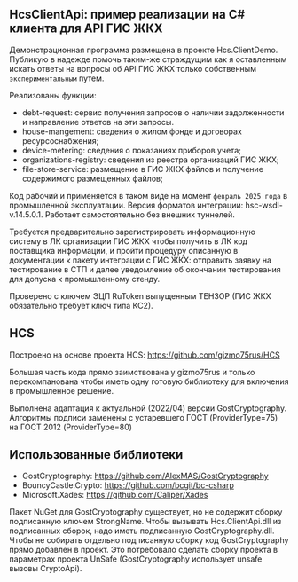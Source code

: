 ﻿
## HcsClientApi: пример реализации на С# клиента для API ГИС ЖКХ

Демонстрационная программа размещена в проекте Hcs.ClientDemo.
Публикую в надежде помочь таким-же страждущим как я оставленным
искать ответы на вопросы об API ГИС ЖКХ только собственным 
`экспериментальным` путем.

Реализованы функции: 
* debt-request: сервис получения запросов о наличии задолженности
  и направление ответов на эти запросы. 
* house-mangement: сведения о жилом фонде и договорах ресурсоснабжения;
* device-metering: сведения о показаниях приборов учета;
* organizations-registry: сведения из реестра организаций ГИС ЖКХ;
* file-store-service: размещение в ГИС ЖКХ файлов и получение содержимого
  размещенных файлов;

Код рабочий и применяется в таком виде на момент `февраль 2025 года` 
в промышленной эксплуатации. Версия форматов интеграции: hsc-wsdl-v.14.5.0.1. 
Работает самостоятельно без внешних туннелей. 

Требуется предварительно зарегистрировать информационную систему в ЛК организации 
ГИС ЖКХ чтобы получить в ЛК код поставщика информации, и пройти процедуру описанную
в документации к пакету интеграции с ГИС ЖКХ: отправить заявку на тестирование в СТП 
и далее уведомление об окончании тестирования для допуска к промышленному стенду.

Проверено с ключем ЭЦП RuToken выпущенным ТЕНЗОР (ГИС ЖКХ обязательно требует ключ типа КС2).

## HCS
Построено на основе проекта HCS: https://github.com/gizmo75rus/HCS 

Большая часть кода прямо заимствована у gizmo75rus и только перекомпанована
чтобы иметь одну готовую библиотеку для включения в промышленное 
решение.

Выполнена адаптация к актуальной (2022/04) версии GostCryptography.
Алгоритмы подписи заменены с устаревшего ГОСТ (ProviderType=75) на 
ГОСТ 2012 (ProviderType=80)

## Использованные библиотеки
* GostCryptography: https://github.com/AlexMAS/GostCryptography
* BouncyCastle.Crypto: https://github.com/bcgit/bc-csharp
* Microsoft.Xades: https://github.com/Caliper/Xades

Пакет NuGet для GostCryptography существует, но не содержит сборку 
подписанную ключем StrongName. Чтобы вызывать Hcs.ClientApi.dll из
подписанных сборок, надо иметь подписанную GostCryptography.dll. 
Чтобы не собирать отдельно подписанную сборку код GostCryptography 
прямо добавлен в проект. Это потребовало сделать сборку проекта в 
параметрах проекта UnSafe (GostCryptography использует unsafe
вызовы CryptoApi). 

